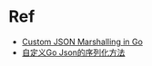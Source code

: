 # Ref

- [Custom JSON Marshalling in Go](http://choly.ca/post/go-json-marshalling/)
- [自定义Go Json的序列化方法](https://colobu.com/2020/03/19/Custom-JSON-Marshalling-in-Go/)
